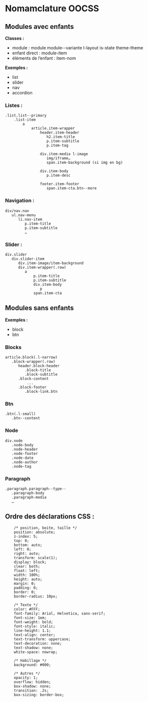 
# Nomamclature OOCSS  

## Modules avec enfants  

**Classes :**

 - module : module module--variante l-layout is-state theme-theme 
 - enfant direct : module-item
 - éléments de l’enfant : item-nom

**Exemples :**  
 - list   
 - slider   
 - nav   
 - accordion
  
  
### Listes :  

    .list.list--primary  
	    .list-item  
		    a  
			    article.item-wrapper  
			        header.item-header  
			           h2.item-title  
			           p.item-subtitle  
			           p.item-tag  
      
				    div.item-media l-image
				       img/iframe…  
				       span.item-background (si img en bg)  
      
				    div.item-body  
				       p.item-desc  
         
				    footer.item-footer  
				       span.item-cta.btn--more  

  
### Navigation :  

    div/nav.nav
       ul.nav-menu  
          li.nav-item  
             p.item-title  
             p.item-subtitle   
             …  

### Slider :  

    div.slider  
       div.slider-item  
          div.item-image/item-background   
          div.item-wrapper(.row)  
             a  
	             p.item-title  
	             p.item-subtitle  
	             div.item-body  
	                p  
	             span.item-cta


  
## Modules sans enfants  
  
**Exemples :**  

 - block   
 - btn

### Blocks  

    article.block(.l-narrow)  
       .block-wrapper(.row)  
          header.block-header  
             .block-title  
             .block-subtitle  
          .block-content  
	          ...
          .block-footer  
             .block-link.btn
        
### Btn  

    .btn(.l-small)  
       .btn--content  

### Node  

    div.node  
       .node-body  
       .node-header  
       .node-footer  
       .node-date  
       .node-author  
       .node-tag  
  
### Paragraph  

    .paragraph.paragraph--type--
       .paragraph-body  
       .paragraph-media  
       …

## Ordre des déclarations CSS :



        /* position, boite, taille */  
        position: absolute;  
        z-index: 5;  
        top: 0;  
        bottom: auto;  
        left: 0;  
        right: auto;  
        transform: scale(1);  
        display: block;  
        clear: both;  
        float: left;  
        width: 100%;  
        height: auto;  
        margin: 0;  
        padding: 0;  
        border: 0;  
        border-radius: 10px;  
        
        /* Texte */  
        color: #FFF;  
        font-family: Arial, Helvetica, sans-serif;  
        font-size: 1em;  
        font-weight: bold;  
        font-style: italic;  
        line-height: 1.1;  
        text-align: center;  
        text-transform: uppercase;  
        text-decoration: none;  
        text-shadow: none;  
        white-space: nowrap;  
        
        /* Habillage */  
        background: #000;  
        
        /* Autres */  
        opacity: 1;  
        overflow: hidden;  
        box-shadow: none;  
        transition: .2s;  
        box-sizing: border-box;

